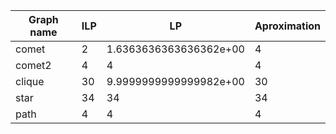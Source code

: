| Graph name | ILP | LP | Aproximation |
|------------|-----|----|--------------|
| comet |2 |1.6363636363636362e+00 |4 |
| comet2 |4 |4 |4 |
| clique |30 |9.9999999999999982e+00 |30 |
| star |34 |34 |34 |
| path |4 |4 |4 |
